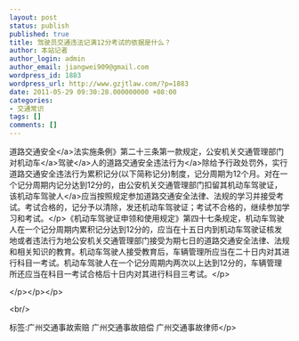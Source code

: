 ```yaml
---
layout: post
status: publish
published: true
title: 驾驶员交通违法记满12分考试的依据是什么？
author: 本站记者
author_login: admin
author_email: jiangwei909@gmail.com
wordpress_id: 1883
wordpress_url: http://www.gzjtlaw.com/?p=1883
date: 2011-05-29 09:30:28.000000000 +08:00
categories:
- 交通常识
tags: []
comments: []
---
```

<p>道路<a>交通安全<&#47;a>法实施条例》第二十三条第一款规定，公安机关交通管理部门对<a>机动车<&#47;a><a>驾驶<&#47;a>人的道路交通安全<a>违法行为<&#47;a>除给予行政处罚外，实行道路交通安全违法行为累积记分(以下简称记分)制度，记分周期为12个月。对在一个记分周期内记分达到12分的，由公安机关交通管理部门扣留其机动车驾驶证，该机动车<a>驾驶人<&#47;a>应当按照规定参加道路交通安全法律、法规的学习并接受考试。考试合格的，记分予以清除，发还机动车驾驶证；考试不合格的，继续参加学习和考试。<&#47;p>《机动车驾驶证申领和使用规定》第四十七条规定，机动车驾驶人在一个记分周期内累积记分达到12分的，应当在十五日内到机动车驾驶证核发地或者违法行为地公安机关交通管理部门接受为期七日的道路交通安全法律、法规和相关知识的教育。机动车驾驶人接受教育后，车辆管理所应当在二十日内对其进行科目一考试。机动车驾驶人在一个记分周期内两次以上达到12分的，车辆管理所还应当在科目一考试合格后十日内对其进行科目三考试。<&#47;p><p><&#47;p><&#47;p><&#47;p><br&#47;><p>标签:广州交通事故索赔 广州交通事故赔偿 广州交通事故律师<&#47;p>
